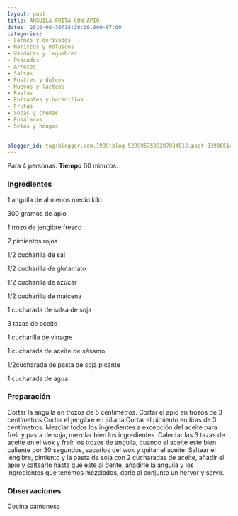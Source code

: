 ```yaml
---
layout: post
title: ANGUILA FRITA CON APIO
date: '2010-08-30T18:30:00.000-07:00'
categories:
- Carnes y derivados
- Mariscos y moluscos
- Verduras y legumbres
- Pescados
- Arroces
- Salsas
- Postres y dulces
- Huevos y lacteos
- Pastas
- Entrantes y bocadillos
- Frutas
- Sopas y cremas
- Ensaladas
- Setas y hongos
 

blogger_id: tag:blogger.com,1999:blog-5299957599287034512.post-839065146057680203
---
```


Para 4 personas.
<b>Tiempo</b> 60 minutos.

<h3>Ingredientes</h3>

1 anguila de al menos medio kilo

300 gramos de apio

1 trozo de jengibre fresco

2 pimientos rojos

1/2 cucharilla de sal

1/2 cucharilla de glutamato

1/2 cucharilla de azúcar

1/2 cucharilla de maicena

1 cucharada de salsa de soja

3 tazas de aceite

1 cucharilla de vinagre

1 cucharada de aceite de sésamo

1/2cucharada de pasta de soja picante

1 cucharada de agua

<h3>Preparación</h3>

Cortar la anguila en trozos de 5 centímetros. Cortar el apio en trozos de 3 centímetros Cortar el jengibre en juliana Cortar el pimiento en tiras de 3 centímetros. Mezclar todos los ingredientes a excepción del aceite para freír y pasta de soja, mezclar bien los ingredientes. Calentar las 3 tazas de aceite en el wok y freír los trozos de anguila, cuando el aceite este bien caliente por 30 segundos, sacarlos del wok y quitar el aceite. Saltear el jengibre, pimiento y la pasta de soja con 2 cucharadas de aceite, añadir el apio y saltearlo hasta que este al dente, añadirle la anguila y los ingredientes que tenemos mezclados, darle al conjunto un hervor y servir.

<h3>Observaciones</h3>

Cocina cantonesa

